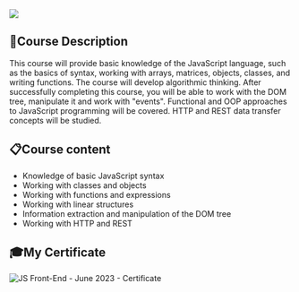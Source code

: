 <img src="https://capsule-render.vercel.app/api?type=waving&color=0:552586,100:a82da8&height=300&section=header&text=JS&nbsp;Front-End&fontSize=90&fontAlignY=40"/>

### <h2> 📑Course Description </h2>
This course will provide basic knowledge of the JavaScript language, such as the basics of syntax, working with arrays, matrices, objects, classes, and writing functions. The course will develop algorithmic thinking. After successfully completing this course, you will be able to work with the DOM tree, manipulate it and work with "events". Functional and OOP approaches to JavaScript programming will be covered. HTTP and REST data transfer concepts will be studied.

### <h2> 📋Course content </h2>
- Knowledge of basic JavaScript syntax
- Working with classes and objects
- Working with functions and expressions
- Working with linear structures
- Information extraction and manipulation of the DOM tree
- Working with HTTP and REST

### <h2> 🎓My Certificate </h2>
![JS Front-End - June 2023 - Certificate](https://github.com/viktordanchev/SoftUni-Courses/assets/115632936/6ffa6dde-3815-419c-adf0-dd90ddd13795)
